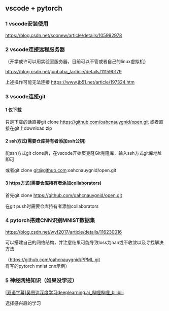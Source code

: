 ## vscode + pytorch

### 1 vscode安装使用


https://blog.csdn.net/soonew/article/details/105992978

### 2 vscode连接远程服务器
（开学或许可以用实验室服务器，目前可以不管或者自己的linux虚拟机）

https://blog.csdn.net/junbaba_/article/details/111590179

上述操作可能无法连接
https://www.jb51.net/article/197324.htm

### 3 vscode连接git

#### 1 仅下载

只是下载的话直接git clone https://github.com/oahcnauygnid/open.git
或者直接在git上download zip
#### 2 ssh方式(需要仓库持有者添加ssh公钥)

能ssh方式git clone后，在vscode开始页克隆Git克隆库，输入ssh方式git库地址即可

或者git clone git@github.com:oahcnauygnid/open.git

#### 3 https方式(需要仓库持有者添加collaborators)

首先git clone https://github.com/oahcnauygnid/open.git

在git push时需要仓库持有者添加collaborators

### 4 pytorch搭建CNN识别MNIST数据集


https://blog.csdn.net/wyf2017/article/details/116230016

可以搭建自己的网络结构，并注意结果可能导致loss为nan或不收敛以及寻找解决方法

（https://github.com/oahcnauygnid/PPML.git 有写的pytorch mnist cnn示例）

### 5 神经网络知识（如果没学过）

[[双语字幕\]吴恩达深度学习deeplearning.ai_哔哩哔哩_bilibili](https://www.bilibili.com/video/BV1FT4y1E74V?from=search&seid=10343368027287118387&spm_id_from=333.337.0.0)

选择感兴趣的学习